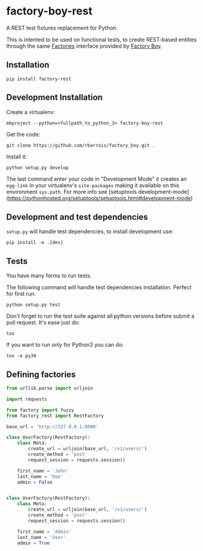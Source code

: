 factory-boy-rest
=================

A REST test fixtures replacement for Python.

This is intented to be used on functional tests, to create REST-based entities
through the same [Factories][#factories] interface provided by
[Factory Boy][#factory_boy].

[#factories]: http://factoryboy.readthedocs.org/en/latest/reference.html#the-factory-class
[#factory_boy]: https://github.com/rbarrois/factory_boy

Installation
------------

```
pip install factory-rest
```


Development Installation
------------------------

Create a virtualenv:

```
mkproject --python=<fullpath_to_python_3> factory-boy-rest
```

Get the code:

```
git clone https://github.com/rbarrois/factory_boy.git .
```

Install it:

```
python setup.py develop
```

The last command enter your code in "Development Mode" it creates an
`egg-link` in your virtualenv's `site-packages` making it available
on this environment `sys.path`. For more info see [setuptools development-mode]
(https://pythonhosted.org/setuptools/setuptools.html#development-mode)


Development and test dependencies
---------------------------------

`setup.py` will handle test dependencies, to install development use:

```
pip install -e .[dev]
```


Tests
-----

You have many forms to run tests.

The following command will handle test dependencies installation. Perfect for
first run.

```
python setup.py test
```

Don't forget to run the test suite against all python versions before submit a
pull request. It's ease just do:

```
tox
```

If you want to run only for Python3 you can do:

```
tox -e py34
```


Defining factories
------------------

```python
from urllib.parse import urljoin

import requests

from factory import fuzzy
from factory_rest import RestFactory

base_url = 'http://127.0.0.1:8000'

class UserFactory(RestFactory):
    class Meta:
        create_url = urljoin(base_url, '/v1/users/')
        create_method = 'post'
        request_session = requests.session()

    first_name = 'John'
    last_name = 'Doe'
    admin = False


class UserFactory(RestFactory):
    class Meta:
        create_url = urljoin(base_url, '/v1/users/')
        create_method = 'post'
        request_session = requests.session()

    first_name = 'Admin'
    last_name = 'User'
    admin = True
```
